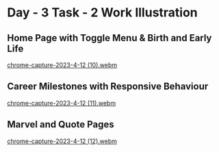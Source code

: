 # Day - 3 Task - 2 Work Illustration

## Home Page with Toggle Menu & Birth and Early Life
[chrome-capture-2023-4-12 (10).webm](https://github.com/krithika117/prograd-html-css-js/assets/76687631/31923856-705a-412e-869e-0d363c73ce73)

## Career Milestones with Responsive Behaviour
[chrome-capture-2023-4-12 (11).webm](https://github.com/krithika117/prograd-html-css-js/assets/76687631/8140fb54-3e37-4957-bd2d-414af5cc0190)

## Marvel and Quote Pages
[chrome-capture-2023-4-12 (12).webm](https://github.com/krithika117/prograd-html-css-js/assets/76687631/985ff542-617e-4bf1-8df8-ddbe84a5af62)
